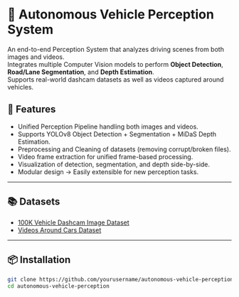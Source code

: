 # 🚗 Autonomous Vehicle Perception System

An end-to-end Perception System that analyzes driving scenes from both images and videos.  
Integrates multiple Computer Vision models to perform **Object Detection**, **Road/Lane Segmentation**, and **Depth Estimation**.  
Supports real-world dashcam datasets as well as videos captured around vehicles.

## 🚀 Features

- Unified Perception Pipeline handling both images and videos.
- Supports YOLOv8 Object Detection + Segmentation + MiDaS Depth Estimation.
- Preprocessing and Cleaning of datasets (removing corrupt/broken files).
- Video frame extraction for unified frame-based processing.
- Visualization of detection, segmentation, and depth side-by-side.
- Modular design → Easily extensible for new perception tasks.

---

## 📚 Datasets

- [100K Vehicle Dashcam Image Dataset](https://www.kaggle.com/datasets/mdfahimbinamin/100k-vehicle-dashcam-image-dataset)
- [Videos Around Cars Dataset](https://www.kaggle.com/datasets/tapakah68/videos-around-cars)

---

## 📦 Installation

```bash
git clone https://github.com/yourusername/autonomous-vehicle-perception.git
cd autonomous-vehicle-perception
